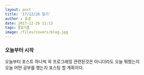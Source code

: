 ```yaml
---
layout: post
title: '17/12/26 일기'
author : 효준
date: 2017-12-26 11:13
tags: [일기]
image: /files/covers/blog.jpg
---
```


### 오늘부터 시작

오늘부터 포스트 하나씩 꼭 프로그래밍 관련된것은 아니더라도 오늘 뭐했는지<br/>
오늘 어떤 공부를 했는지 포스팅 할 계획이다.

